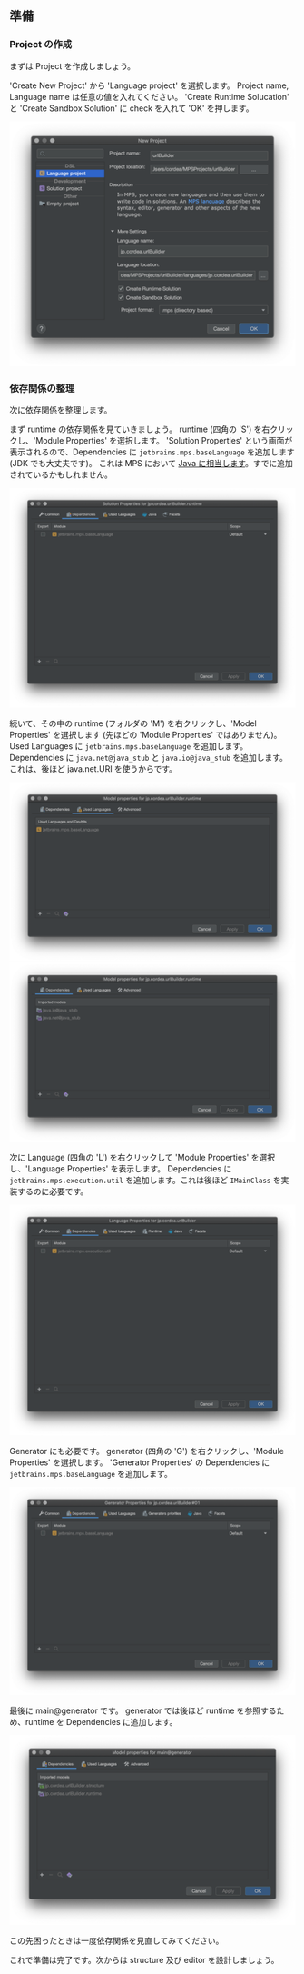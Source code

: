 ## 準備

### Project の作成

まずは Project を作成しましょう。

'Create New Project' から 'Language project' を選択します。
Project name, Language name は任意の値を入れてください。
'Create Runtime Solucation' と 'Create Sandbox Solution' に check を入れて 'OK' を押します。

![](./02_Preparation_01.png)

### 依存関係の整理

次に依存関係を整理します。

まず runtime の依存関係を見ていきましょう。
runtime (四角の 'S') を右クリックし、'Module Properties' を選択します。
'Solution Properties' という画面が表示されるので、Dependencies に `jetbrains.mps.baseLanguage` を追加します (JDK でも大丈夫です)。
これは MPS において [Java に相当します](https://www.jetbrains.com/help/mps/base-language.htm)。すでに追加されているかもしれません。

![](./02_Preparation_02.png)

続いて、その中の runtime (フォルダの 'M') を右クリックし、'Model Properties' を選択します (先ほどの 'Module Properties' ではありません)。
Used Languages に `jetbrains.mps.baseLanguage` を追加します。
Dependencies に `java.net@java_stub` と `java.io@java_stub` を追加します。これは、後ほど java.net.URI を使うからです。

![](./02_Preparation_03.png)
![](./02_Preparation_04.png)

次に Language (四角の 'L') を右クリックして 'Module Properties' を選択し、'Language Properties' を表示します。
Dependencies に `jetbrains.mps.execution.util` を追加します。これは後ほど `IMainClass` を実装するのに必要です。

![](./02_Preparation_05.png)

Generator にも必要です。
generator (四角の 'G') を右クリックし、'Module Properties' を選択します。
'Generator Properties' の Dependencies に `jetbrains.mps.baseLanguage` を追加します。

![](./02_Preparation_06.png)

最後に main@generator です。
generator では後ほど runtime を参照するため、runtime を Dependencies に追加します。

![](./02_Preparation_07.png)

この先困ったときは一度依存関係を見直してみてください。

これで準備は完了です。次からは structure 及び editor を設計しましょう。

